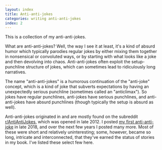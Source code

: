 ```yaml
---
layout: index
title: Anti-anti-jokes
categories: writing anti-anti-jokes
index: 2
---
```


This is a collection of my anti-anti-jokes.

What are anti-anti-jokes? Well, the way I see it at least, it's a kind of absurd humor which typically parodies regular jokes by either mixing them together in nonsensical or convoluted ways, or by starting with what looks like a joke and then devolving into chaos. Anti-anti-jokes often exploit the setup-punchline structure of jokes, which can sometimes lead to ridiculously long narratives.

The name "anti-anti-jokes" is a humorous continuation of the "anti-joke" concept, which is a kind of joke that subverts expectations by having an unexpectedly serious punchline (sometimes called an "anticlimax"). So jokes have regular punchlines, anti-jokes have serious punchlines, and anti-anti-jokes have absurd punchlines (though typically the setup is absurd as well).

Anti-anti-jokes originated in and are mostly found on the subreddit [r/AntiAntiJokes](https://www.reddit.com/r/AntiAntiJokes/), which was opened in late 2012. I posted [my first anti-anti-joke](https://www.reddit.com/r/AntiAntiJokes/comments/ab53gs/there_are_10_types_of_people/) in late 2018, and over the next few years I posted many more. Most of these were short and relatively uninteresting; some, however, became so long, intricate and interconnected, that they've earned the status of stories in my book. I've listed these select few here.